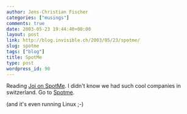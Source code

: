 ```yaml
---
author: Jens-Christian Fischer
categories: ["musings"]
comments: true
date: 2003-05-23 19:44:40+00:00
layout: post
link: http://blog.invisible.ch/2003/05/23/spotme/
slug: spotme
tags: ["blog"]
title: SpotMe
type: post
wordpress_id: 90
---
```


Reading [Joi on SpotMe](http://joi.ito.com/archives/2003/05/23/spotme.html). I didn't know we had such cool companies in switzerland. Go to [Spotme](http://www.spotme.info).

(and it's even running Linux ;-)

